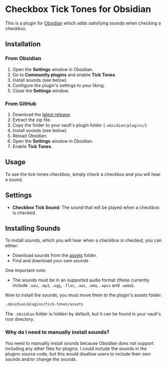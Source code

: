 # Checkbox Tick Tones for Obsidian

This is a plugin for [Obsidian](https://obsidian.md/) which adds satisfying sounds when checking a checkbox.

## Installation

### From Obsidian

1. Open the **Settings** window in Obsidian.
2. Go to **Community plugins** and enable **Tick Tones**.
3. Install sounds (see below).
4. Configure the plugin's settings to your liking.
5. Close the **Settings** window.

### From GitHub

1. Download the [latest release](https://codeberg.org/DontBlameMe/Tick-Tones/releases/latest).
2. Extract the zip file.
3. Copy the folder to your vault's plugin folder (`.obsidian/plugins/`).
4. Install sounds (see below).
5. Reload Obsidian.
6. Open the **Settings** window in Obsidian.
7. Enable **Tick Tones**.

## Usage

To use the tick-tones checkbox, simply check a checkbox and you will hear a sound.

## Settings

- **Checkbox Tick Sound**: The sound that will be played when a checkbox is checked.

## Installing Sounds

To install sounds, which you will hear when a checkbox is checked, you can either:

- Download sounds from the [assets](https://github.com/DontBlameMe99/Tick-Tones/tree/master/assets) folder.
- Find and download your own sounds

One important note:

- The sounds must be in an supported audio format (these currently include `.wav`, `.mp3`, `.ogg`, `.flac`, `.aac`, `.m4a`, `.opus` and `.webm`).

Now to install the sounds, you must move them to the plugin's assets folder:

```bash
.obsidian/plugins/tick-tones/assets
```

The `.obsidian` folder is hidden by default, but it can be found in your vault's root directory.

### Why do I need to manually install sounds?

You need to manually install sounds because Obsidian does not support including any other files for plugins.
I could include the sounds in the plugins source code, but this would disallow users to include their own sounds and/or change the sounds.
